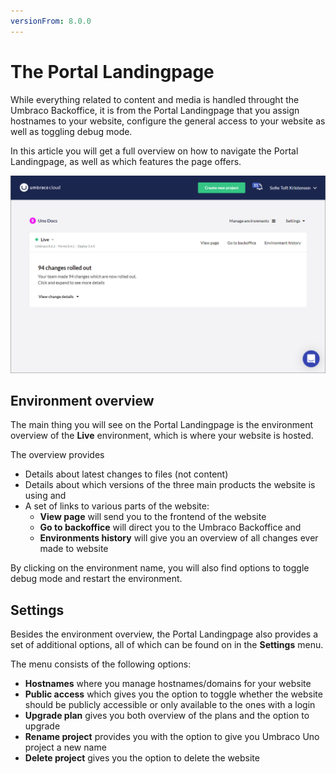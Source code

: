 ```yaml
---
versionFrom: 8.0.0
---
```


# The Portal Landingpage

While everything related to content and media is handled throught the Umbraco Backoffice, it is from the Portal Landingpage that you assign hostnames to your website, configure the general access to your website as well as toggling debug mode.

In this article you will get a full overview on how to navigate the Portal Landingpage, as well as which features the page offers.

![Overview of the Uno Portal Landingpage](images/portal.png)

## Environment overview

The main thing you will see on the Portal Landingpage is the environment overview of the **Live** environment, which is where your website is hosted.

The overview provides

* Details about latest changes to files (not content)
* Details about which versions of the three main products the website is using and
* A set of links to various parts of the website:
  * **View page** will send you to the frontend of the website
  * **Go to backoffice** will direct you to the Umbraco Backoffice and
  * **Environments history** will give you an overview of all changes ever made to website

By clicking on the environment name, you will also find options to toggle debug mode and restart the environment.

## Settings

Besides the environment overview, the Portal Landingpage also provides a set of additional options, all of which can be found on in the **Settings** menu.

The menu consists of the following options:

* **Hostnames** where you manage hostnames/domains for your website
* **Public access** which gives you the option to toggle whether the website should be publicly accessible or only available to the ones with a login
* **Upgrade plan** gives you both overview of the plans and the option to upgrade
* **Rename project** provides you with the option to give you Umbraco Uno project a new name
* **Delete project** gives you the option to delete the website
